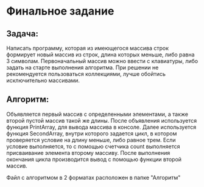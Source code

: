 # Финальное задание
## Задача:

Написать программу, которая из имеющегося массива строк формирует новый массив из строк, длина которых меньше, либо равна 3 символам. Первоначальный массив можно ввести с клавиатуры, либо задать на старте выполнения алгоритма. При решении не рекомендуется пользоваться коллекциями, лучше обойтись исключительно массивами.

## Алгоритм:

Объявляется первый массив с определенными элементами, а также второй пустой массив такой же длины. После объявления используется функция PrintArray, для вывода массива в консоле. Далее используется функция SecondArray, внутри которого задается цикл, в котором проверяется условие на длину меньше, либо равное трем. Если условие выполняется, то с помощью счетчика count выполняется присваивание элемента второму массиву. После выполнения окончания цикла производится вывод с помощью функции второй массив.

Файл с алгоритмом в 2 форматах расположен в папке "Алгоритм"